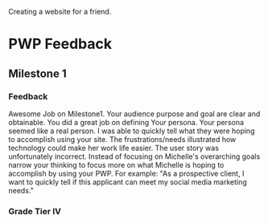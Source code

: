 Creating a website for a friend.
# PWP Feedback
## Milestone 1
### Feedback
Awesome Job on Milestone1. Your audience purpose and goal are clear and obtainable. You did a great job on defining Your persona. Your persona seemed like a real person. I was able to quickly tell what they were hoping to accomplish using your site. The frustrations/needs illustrated how technology could make her work life easier. The user story was unfortunately incorrect. Instead of focusing on Michelle's overarching goals narrow your thinking to focus more on what Michelle is hoping to accomplish by using your PWP. For example: "As a prospective client, I want to quickly tell if this applicant can meet my social media marketing needs."
### Grade Tier IV
